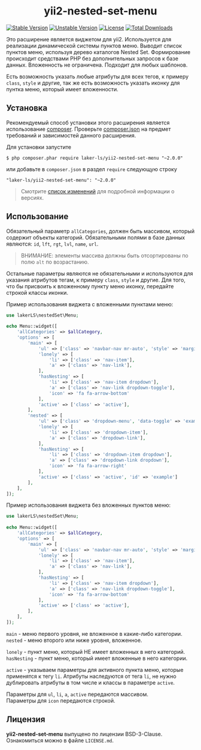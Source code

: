 <h1 align="center">
    yii2-nested-set-menu
</h1>


[![Stable Version](https://poser.pugx.org/laker-ls/yii2-nested-set-menu/v/stable)](https://packagist.org/packages/laker-ls/yii2-nested-set-menu)
[![Unstable Version](https://poser.pugx.org/laker-ls/yii2-nested-set-menu/v/unstable)](https://packagist.org/packages/laker-ls/yii2-nested-set-menu)
[![License](https://poser.pugx.org/laker-ls/yii2-nested-set-menu/license)](https://packagist.org/packages/laker-ls/yii2-nested-set-menu)
[![Total Downloads](https://poser.pugx.org/laker-ls/yii2-nested-set-menu/downloads)](https://packagist.org/packages/laker-ls/yii2-nested-set-menu)

Это расширение является виджетом для yii2. Используется для реализации динамической системы пунктов меню.
Выводит список пунктов меню, используя дерево каталогов Nested Set. Формирование происходит средствами PHP без дополнительных запросов к базе данных.
Вложенность не ограничена. Подходит для любых шаблонов.

Есть возможность указать любые атрибуты для всех тегов, к примеру `class`, `style` и другие, так же есть возможность указать иконку для пунтка меню, который имеет вложенности.

## Установка

Рекомендуемый способ установки этого расширения является использование [composer](http://getcomposer.org/download/).
Проверьте [composer.json](https://github.com/laker-ls/yii2-nested-set-menu/blob/master/composer.json) на предмет требований и зависимостей данного расширения.

Для установки запустите

```
$ php composer.phar require laker-ls/yii2-nested-set-menu "~2.0.0"
```

или добавьте в `composer.json` в раздел `require` следующую строку

```
"laker-ls/yii2-nested-set-menu": "~2.0.0"
```

> Смотрите [список изменений](https://github.com/laker-ls/yii2-nested-set-menu/blob/master/CHANGE.md) для подробной информации о версиях.

## Использование

Обязательный параметр `allCategories`, должен быть массивом, который содержит объекты категорий.
Обязательными полями в базе данных являются: `id`, `lft`, `rgt`, `lvl`, `name`, `url`.

> ВНИМАНИЕ: элементы массива должны быть отсортированы по полю `alt` по возрастанию.

Остальные параметры являются не обязательными и используются для указания атрибутов тегам, к примеру `class`, `style` и другие.
Для того, что бы присвоить к вложенному пункту меню иконку, передайте строкой классы иконки.

Пример использования виджета с вложенными пунктами меню:
```php
use lakerLS\nestedSet\Menu;
           
echo Menu::widget([
    'allCategories' => $allCategory,
    'options' => [
        'main' => [
            'ul' => ['class' => 'navbar-nav mr-auto', 'style' => 'margin-top: 20px'],
            'lonely' => [
                'li' => ['class' => 'nav-item'],
                'a' => ['class' => 'nav-link'],
            ],
            'hasNesting' => [
                'li' => ['class' => 'nav-item dropdown'],
                'a' => ['class' => 'nav-link dropdown-toggle'],
                'icon' => 'fa fa-arrow-bottom'
            ],
            'active' => ['class' => 'active'],
        ],
        'nested' => [
            'ul' => ['class' => 'dropdown-menu', 'data-toggle' => 'example'],
            'lonely' => [
                'li' => ['class' => 'dropdown-item'],
                'a' => ['class' => 'dropdown-link'],
            ],
            'hasNesting' => [
                'li' => ['class' => 'dropdown-item dropdown'],
                'a' => ['class' => 'dropdown-link dropdown'],
                'icon' => 'fa fa-arrow-right'
            ],
            'active' => ['class' => 'active', 'id' => 'example']
        ],
    ],
]);
```

Пример использования виджета без вложенных пунктов меню:

```php
use lakerLS\nestedSet\Menu;
           
echo Menu::widget([
    'allCategories' => $allCategory,
    'options' => [
        'main' => [
            'ul' => ['class' => 'navbar-nav mr-auto', 'style' => 'margin-top: 20px'],
            'lonely' => [
                'li' => ['class' => 'nav-item'],
                'a' => ['class' => 'nav-link'],
            ],
            'hasNesting' => [
                'li' => ['class' => 'nav-item dropdown'],
                'a' => ['class' => 'nav-link dropdown-toggle'],
                'icon' => 'fa fa-arrow-bottom'
            ],
            'active' => ['class' => 'active'],
        ],
    ],
]);
```

`main` - меню первого уровня, не вложенное в какие-либо категории. <br />
`nested` - меню второго или ниже уровня, вложенное.

`lonely` - пункт меню, который НЕ имеет вложенных в него категорий. <br />
`hasNesting` - пункт меню, который имеет вложенные в него категории.

`active` - указываем параметры для активного пункта меню, которые применятся к тегу `li`. Атрибуты наследуются
от тега `li`, не нужно дублировать атрибуты в том числе и классы в параметре `active`.

Параметры для `ul`, `li`, `a`, `active` передаются массивом. <br />
Параметры для `icon` передаются строкой.

## Лицензия

**yii2-nested-set-menu** выпущено по лицензии BSD-3-Clause. Ознакомиться можно в файле `LICENSE.md`.
